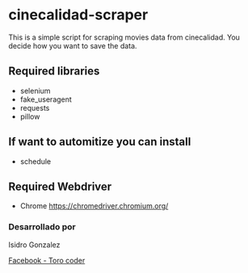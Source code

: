 # cinecalidad-scraper

This is a simple script for scraping movies data from cinecalidad.
You decide how you want to save the data.

## Required libraries
- selenium
- fake_useragent
- requests
- pillow

## If want to automitize you can install
- schedule
## Required Webdriver
- Chrome
https://chromedriver.chromium.org/

### Desarrollado por

Isidro Gonzalez

<a href="https://www.facebook.com/torocoder">Facebook - Toro coder</a>

